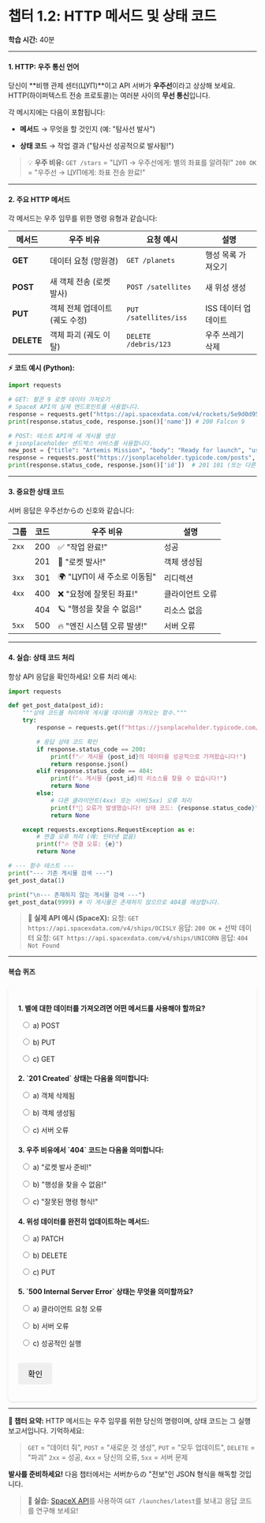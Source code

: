# **챕터 1.2: HTTP 메서드 및 상태 코드**
**학습 시간:** 40분

---

#### **1. HTTP: 우주 통신 언어**
당신이 **비행 관제 센터(ЦУП)**이고 API 서버가 **우주선**이라고 상상해 보세요. HTTP(하이퍼텍스트 전송 프로토콜)는 여러분 사이의 **무선 통신**입니다.

각 메시지에는 다음이 포함됩니다:

- **메서드** → 무엇을 할 것인지 (예: "탐사선 발사")

- **상태 코드** → 작업 결과 ("탐사선 성공적으로 발사됨!")

> 💡 **우주 비유:**
> `GET /stars` = "ЦУП → 우주선에게: 별의 좌표를 알려줘!"
> `200 OK` = "우주선 → ЦУП에게: 좌표 전송 완료!"

---

#### **2. 주요 HTTP 메서드**
각 메서드는 우주 임무를 위한 명령 유형과 같습니다:

| 메서드   | 우주 비유                 | 요청 예시                   | 설명                      |
|----------|---------------------------|-----------------------------|---------------------------|
| **GET**  | 데이터 요청 (망원경)      | `GET /planets`              | 행성 목록 가져오기        |
| **POST** | 새 객체 전송 (로켓 발사)  | `POST /satellites`          | 새 위성 생성              |
| **PUT**  | 객체 전체 업데이트 (궤도 수정) | `PUT /satellites/iss`       | ISS 데이터 업데이트       |
| **DELETE**| 객체 파괴 (궤도 이탈)     | `DELETE /debris/123`        | 우주 쓰레기 삭제          |

**⚡ 코드 예시 (Python):**
```python
import requests

# GET: 팔콘 9 로켓 데이터 가져오기
# SpaceX API의 실제 엔드포인트를 사용합니다.
response = requests.get("https://api.spacexdata.com/v4/rockets/5e9d0d95eda69973a809d1ec")
print(response.status_code, response.json()['name']) # 200 Falcon 9

# POST: 테스트 API에 새 게시물 생성
# jsonplaceholder 샌드박스 서비스를 사용합니다.
new_post = {"title": "Artemis Mission", "body": "Ready for launch", "userId": 1}
response = requests.post("https://jsonplaceholder.typicode.com/posts", json=new_post)
print(response.status_code, response.json()['id'])  # 201 101 (또는 다른 ID)
```

---

#### **3. 중요한 상태 코드**
서버 응답은 우주선からの 신호와 같습니다:

| 그룹   | 코드 | 우주 비유                      | 설명                      |
|--------|------|--------------------------------|---------------------------|
| `2xx`  | 200  | ✅ "작업 완료!"                | 성공                      |
|        | 201  | 🚀 "로켓 발사!"                | 객체 생성됨               |
| `3xx`  | 301  | 🌍 "ЦУП이 새 주소로 이동됨"    | 리디렉션                  |
| `4xx`  | 400  | ❌ "요청에 잘못된 좌표!"       | 클라이언트 오류           |
|        | 404  | 🪐 "행성을 찾을 수 없음!"      | 리소스 없음               |
| `5xx`  | 500  | 🔥 "엔진 시스템 오류 발생!"    | 서버 오류                 |

---

#### **4. 실습: 상태 코드 처리**
항상 API 응답을 확인하세요! 오류 처리 예시:
```python
import requests

def get_post_data(post_id):
    """상태 코드를 처리하여 게시물 데이터를 가져오는 함수."""
    try:
        response = requests.get(f"https://jsonplaceholder.typicode.com/posts/{post_id}")

        # 응답 상태 코드 확인
        if response.status_code == 200:
            print(f"✅ 게시물 {post_id}의 데이터를 성공적으로 가져왔습니다!")
            return response.json()
        elif response.status_code == 404:
            print(f"⚠️ 게시물 {post_id}의 리소스를 찾을 수 없습니다!")
            return None
        else:
            # 다른 클라이언트(4xx) 또는 서버(5xx) 오류 처리
            print(f"🚨 오류가 발생했습니다! 상태 코드: {response.status_code}")
            return None

    except requests.exceptions.RequestException as e:
        # 연결 오류 처리 (예: 인터넷 없음)
        print(f"🔥 연결 오류: {e}")
        return None

# --- 함수 테스트 ---
print("--- 기존 게시물 검색 ---")
get_post_data(1)

print("\n--- 존재하지 않는 게시물 검색 ---")
get_post_data(9999) # 이 게시물은 존재하지 않으므로 404를 예상합니다.
```

> **🔭 실제 API 예시 (SpaceX):**
> 요청: `GET https://api.spacexdata.com/v4/ships/OCISLY`
> 응답: `200 OK` + 선박 데이터
> 요청: `GET https://api.spacexdata.com/v4/ships/UNICORN`
> 응답: `404 Not Found`

---

#### **복습 퀴즈**

<style>
    #quiz-container {
        border-radius: 8px;
        padding: 20px;
        margin-top: 20px;
        box-shadow: 0 2px 4px rgba(0,0,0,0.1);
    }
    .question {
        margin-bottom: 15px;
    }
    .question p {
        font-weight: bold;
        margin-bottom: 10px;
    }
    #quiz-container label {
        display: block;
        margin-bottom: 5px;
        cursor: pointer;
        padding: 5px;
        border-radius: 4px;
    }
    #quiz-container button {
        border: none;
        padding: 10px 20px;
        border-radius: 5px;
        cursor: pointer;
        font-size: 16px;
        margin-top: 10px;
    }
    #quiz-container button:hover {
    }
    #quiz-results {
        margin-top: 20px;
        padding: 15px;
        border-radius: 5px;
    }
</style>

<div id="quiz-container">
  <form id="quiz-form">
    <div class="question">
      <p>1. 별에 대한 데이터를 가져오려면 어떤 메서드를 사용해야 할까요?</p>
      <label><input type="radio" name="q1" value="a"> a) POST</label>
      <label><input type="radio" name="q1" value="b"> b) PUT</label>
      <label><input type="radio" name="q1" value="c"> c) GET</label>
    </div>
    <div class="question">
      <p>2. `201 Created` 상태는 다음을 의미합니다:</p>
      <label><input type="radio" name="q2" value="a"> a) 객체 삭제됨</label>
      <label><input type="radio" name="q2" value="b"> b) 객체 생성됨</label>
      <label><input type="radio" name="q2" value="c"> c) 서버 오류</label>
    </div>
    <div class="question">
      <p>3. 우주 비유에서 `404` 코드는 다음을 의미합니다:</p>
      <label><input type="radio" name="q3" value="a"> a) "로켓 발사 준비!"</label>
      <label><input type="radio" name="q3" value="b"> b) "행성을 찾을 수 없음!"</label>
      <label><input type="radio" name="q3" value="c"> c) "잘못된 명령 형식!"</label>
    </div>
    <div class="question">
      <p>4. 위성 데이터를 완전히 업데이트하는 메서드:</p>
      <label><input type="radio" name="q4" value="a"> a) PATCH</label>
      <label><input type="radio" name="q4" value="b"> b) DELETE</label>
      <label><input type="radio" name="q4" value="c"> c) PUT</label>
    </div>
    <div class="question">
      <p>5. `500 Internal Server Error` 상태는 무엇을 의미할까요?</p>
      <label><input type="radio" name="q5" value="a"> a) 클라이언트 요청 오류</label>
      <label><input type="radio" name="q5" value="b"> b) 서버 오류</label>
      <label><input type="radio" name="q5" value="c"> c) 성공적인 실행</label>
    </div>
    <button type="button" onclick="checkQuizAnswers()">확인</button>
  </form>
  <div id="quiz-results" style="display:none;"></div>
</div>

<script>
  function checkQuizAnswers() {
    const correctAnswers = { q1: 'c', q2: 'b', q3: 'b', q4: 'c', q5: 'b' };
    const form = document.getElementById('quiz-form');
    const resultsContainer = document.getElementById('quiz-results');
    let score = 0;
    let resultsHTML = '<h4>결과:</h4><ul>';

    for (const [question, correctAnswer] of Object.entries(correctAnswers)) {
      const questionDiv = form.querySelector(`input[name="${question}"]`).closest('.question');
      const labels = questionDiv.querySelectorAll('label');
      labels.forEach(l => {
          l.style.color = 'inherit';
          l.style.fontWeight = 'normal';
          l.style.border = 'none';
      });

      const userAnswer = form.elements[question] ? form.elements[question].value : undefined;

      if (userAnswer) {
        const selectedLabel = form.querySelector(`input[name="${question}"][value="${userAnswer}"]`).parentElement;
        if (userAnswer === correctAnswer) {
          score++;
          selectedLabel.style.fontWeight = 'bold';
          resultsHTML += `<li>질문 ${question.slice(1)}: <span style="color:green;">정답!</span></li>`;
        } else {
          selectedLabel.style.fontWeight = 'bold';
          const correctLabel = form.querySelector(`input[name="${question}"][value="${correctAnswer}"]`).parentElement;
          correctLabel.style.fontWeight = 'bold';
          resultsHTML += `<li>질문 ${question.slice(1)}: <span style="color:red;">오답입니다.</span> 정답: <b>${correctAnswer.toUpperCase()}</b></li>`;
        }
      } else {
        resultsHTML += `<li>질문 ${question.slice(1)}: <span style="color:orange;">응답 없음.</span></li>`;
      }
    }

    resultsHTML += `</ul><p><b>귀하의 점수: ${score} / ${Object.keys(correctAnswers).length}</b></p>`;
    resultsContainer.innerHTML = resultsHTML;
    resultsContainer.style.display = 'block';
  }
</script>

---

**🚀 챕터 요약:**
HTTP 메서드는 우주 임무를 위한 당신의 명령이며, 상태 코드는 그 실행 보고서입니다. 기억하세요:
> `GET` = "데이터 줘", `POST` = "새로운 것 생성", `PUT` = "모두 업데이트", `DELETE` = "파괴"
> `2xx` = 성공, `4xx` = 당신의 오류, `5xx` = 서버 문제

**발사를 준비하세요!** 다음 챕터에서는 서버からの "전보"인 JSON 형식을 해독할 것입니다.

> **📌 실습:** [SpaceX API](https://docs.spacexdata.com/)를 사용하여 `GET /launches/latest`를 보내고 응답 코드를 연구해 보세요!